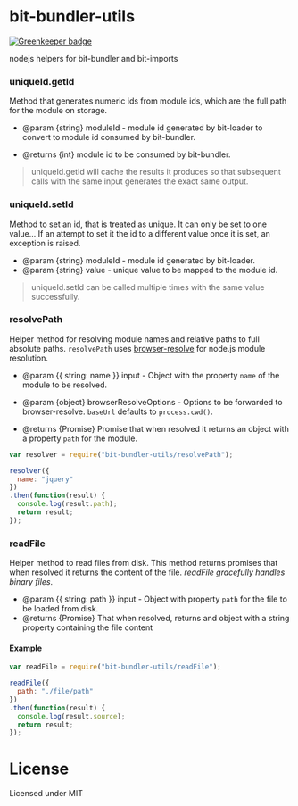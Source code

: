 # bit-bundler-utils

[![Greenkeeper badge](https://badges.greenkeeper.io/MiguelCastillo/bit-bundler-utils.svg)](https://greenkeeper.io/)

nodejs helpers for bit-bundler and bit-imports



### uniqueId.getId
Method that generates numeric ids from module ids, which are the full path for the module on storage.

- @param {string} moduleId - module id generated by bit-loader to convert to module id consumed by bit-bundler.

- @returns {int} module id to be consumed by bit-bundler.

> uniqueId.getId will cache the results it produces so that subsequent calls with the same input generates the exact same output.


### uniqueId.setId
Method to set an id, that is treated as unique. It can only be set to one value... If an attempt to set it the id to a different value once it is set, an exception is raised.

- @param {string} moduleId - module id generated by bit-loader.
- @param {string} value - unique value to be mapped to the module id.

> uniqueId.setId can be called multiple times with the same value successfully.


### resolvePath
Helper method for resolving module names and relative paths to full absolute paths. `resolvePath` uses [browser-resolve](https://github.com/defunctzombie/node-browser-resolve) for node.js module resolution.

- @param {{ string: name }} input - Object with the property `name` of the module to be resolved.
- @param {object} browserResolveOptions - Options to be forwarded to browser-resolve. `baseUrl` defaults to `process.cwd()`.

- @returns {Promise} Promise that when resolved it returns an object with a property `path` for the module.


``` javascript
var resolver = require("bit-bundler-utils/resolvePath");

resolver({
  name: "jquery"
})
.then(function(result) {
  console.log(result.path);
  return result;
});
```


### readFile
Helper method to read files from disk. This method returns promises that when resolved it returns the content of the file. *readFile gracefully handles binary files*.

- @param {{ string: path }} input - Object with property `path` for the file to be loaded from disk.
- @returns {Promise} That when resolved, returns and object with a string property containing the file content

#### Example

``` javascript
var readFile = require("bit-bundler-utils/readFile");

readFile({
  path: "./file/path"
})
.then(function(result) {
  console.log(result.source);
  return result;
});
```

License
===============

Licensed under MIT
